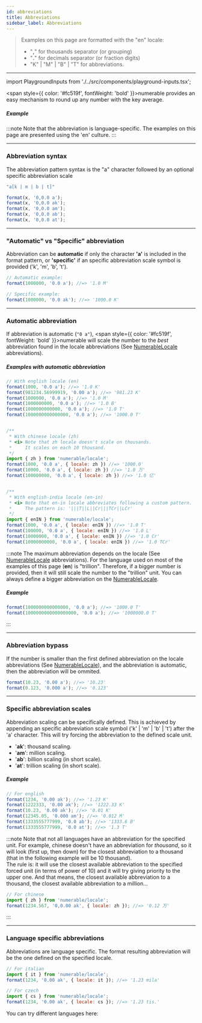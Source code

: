 ```yaml
---
id: abbreviations
title: Abbreviations
sidebar_label: Abbreviations
---
```


> Examples on this page are formatted with the "en" locale:
> - "**,**" for thousands separator (or grouping)
> - "**.**" for decimals separator (or fraction digits)
> - "K" | "M" | "B" | "T" for abbreviations.

---

import PlaygroundInputs from './../src/components/playground-inputs.tsx';

<span style={{ color: '#fc519f', fontWeight: 'bold' }}>numerable</span> provides an easy mechanism to round up any number with the key average.

##### Example

<PlaygroundInputs defaultValue={1000} defaultPattern="0.0 a" editable={false} />

:::note
Note that the abbreviation is language-specific. The examples on this page are presented using the 'en' culture.
:::

---



### Abbreviation syntax

The abbreviation pattern syntax is the "a" character followed by an optional specific abbreviation scale 

```javascript
"a[k | m | b | t]"

format(x, '0,0.0 a');
format(x, '0,0.0 ak');
format(x, '0,0.0 am');
format(x, '0,0.0 ab');
format(x, '0,0.0 at');
```

---



### "Automatic" vs "Specific" abbreviation

Abbreviation can be **automatic** if only the character **'a'** is included in the format pattern, or **'specific'** if an specific abbreviation scale symbol is provided ('k', 'm', 'b', 't').


```javascript
// Automatic example:
format(1000000, '0.0 a'); //=> '1.0 M'

// Specific example:
format(1000000, '0.0 ak'); //=> '1000.0 K'
```

---



### Automatic abbreviation

If abbreviation is automatic (`"0 a"`), <span style={{ color: '#fc519f', fontWeight: 'bold' }}>numerable</span> will scale the number to the *best* abbreviation found in the locale abbreviations (See [NumerableLocale](locale) abbreviations).  

##### Examples with automatic abbreviation

```javascript
// With english locale (en)
format(1000, '0.0 a'); //=> '1.0 K'
format(981234.56999919, '0.00 a'); //=> '981.23 K'
format(1000000, '0.0 a'); //=> '1.0 M'
format(1000000000, '0.0 a'); //=> '1.0 B'
format(1000000000000, '0.0 a'); //=> '1.0 T'
format(1000000000000000, '0.0 a'); //=> '1000.0 T'


/**
 * With chinese locale (zh)
 * <i> Note that zh locale doesn't scale on thousands.
 *     It scales on each 10 thousand.
 */ 
import { zh } from 'numerable/locale';
format(1000, '0.0 a', { locale: zh }) //=> '1000.0'
format(10000, '0.0 a', { locale: zh }) //=> '1.0 万'
format(100000000, '0.0 a', { locale: zh }) //=> '1.0 亿'


/**
 * With english-india locale (en-in)
 * <i> Note that en-in locale abbreviates following a custom pattern.
 *     The pattern is: '|||T||L||Cr|||TCr||LCr'
 */ 
import { enIN } from 'numerable/locale';
format(1000, '0.0 a', { locale: enIN }) //=> '1.0 T'
format(100000, '0.0 a', { locale: enIN }) //=> '1.0 L'
format(10000000, '0.0 a', { locale: enIN }) //=> '1.0 Cr'
format(10000000000, '0.0 a', { locale: enIN }) //=> '1.0 TCr'
```

:::note
The maximum abbreviation depends on the locale (See [NumerableLocale](locale) abbreviations). For the language used on most of the examples of this page (**en**) is "trillion". Therefore, if a bigger number is provided, then it will still scale the number to the "trillion" unit. You can always define a bigger abbreviation on the [NumerableLocale](locale).

##### Example

```javascript
format(1000000000000000, '0.0 a'); //=> '1000.0 T'
format(1000000000000000000, '0.0 a'); //=> '1000000.0 T'
```
:::

---



### Abbreviation bypass

If the number is smaller than the first defined abbreviation on the locale abbreviations (See [NumerableLocale](locale)), and the abbreviation is automatic, then the abbreviation will be ommited.

```javascript
format(10.23, '0.00 a'); //=> '10.23'
format(0.123, '0.000 a'); //=> '0.123'
```

---



### Specific abbreviation scales

Abbreviation scaling can be specifically defined. This is achieved by appending an specific abbreviation scale symbol ('k' | 'm' | 'b' | 't') after the 'a' character. This will try forcing the abbreviation to the defined scale unit.

- '**ak**': thousand scaling.
- '**am**': million scaling.
- '**ab**': billion scaling (in short scale).
- '**at**': trillion scaling (in short scale).

##### Example

```javascript
// For english
format(1234, '0.00 ak'); //=> '1.23 K'
format(1222333, '0.00 ak'); //=> '1222.33 K'
format(10.23, '0.00 ak'); //=> '0.01 K'
format(12345.05, '0.000 am'); //=> '0.012 M'
format(1333555777999, '0.0 ab'); //=> '1333.6 B'
format(1333555777999, '0.0 at'); //=> '1.3 T'
```

:::note
Note that not all languages have an abbreviation for the specified unit. For example, chinese doesn't have an abbreviation for *thousand*, so it will look (first up, then down) for the closest abbreviation to a thousand (that in the following example will be 10 thousand).  
The rule is: it will use the closest available abbreviation to the specified forced unit (in terms of power of 10) and it will try giving priority to the upper one. And that means, the closest available abbreviation to a thousand, the closest available abbreviation to a million...
```javascript
// For chinese
import { zh } from 'numerable/locale';
format(1234.567, '0,0.00 ak', { locale: zh }); //=> '0.12 万'
```
:::


---



### Language specific abbreviations

Abbreviations are language specific. The format resulting abbreviation will be the one defined on the specified locale.

```javascript
// For italian
import { it } from 'numerable/locale';
format(1234, '0.00 ak', { locale: it }); //=> '1.23 mila'

// For czech
import { cs } from 'numerable/locale';
format(1234, '0.00 ak', { locale: cs }); //=> '1.23 tis.'
```

You can try different languages here:

<PlaygroundInputs defaultValue={10000} defaultPattern="0.0 a" editable={false} localeSelector />

